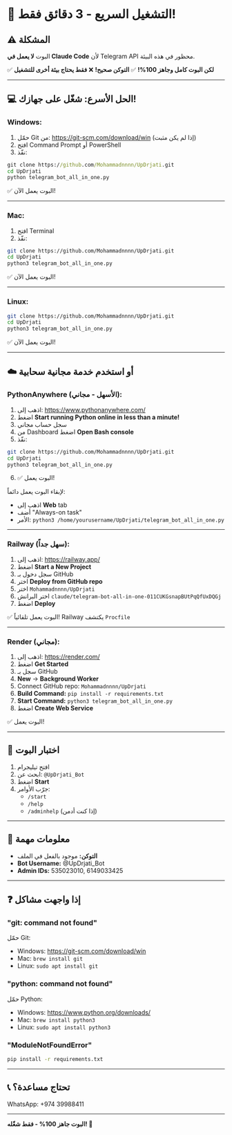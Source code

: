 # 🚀 التشغيل السريع - 3 دقائق فقط!

## ⚠️ المشكلة

البوت **لا يعمل في Claude Code** لأن Telegram API محظور في هذه البيئة.

✅ **لكن البوت كامل وجاهز 100%!**
✅ **التوكن صحيح!**
❌ **فقط يحتاج بيئة أخرى للتشغيل**

---

## 💻 الحل الأسرع: شغّل على جهازك!

### **Windows:**

1. حمّل Git من: https://git-scm.com/download/win (إذا لم يكن مثبت)
2. افتح Command Prompt أو PowerShell
3. نفّذ:

```cmd
git clone https://github.com/Mohammadnnnn/UpDrjati.git
cd UpDrjati
python telegram_bot_all_in_one.py
```

✅ البوت يعمل الآن!

---

### **Mac:**

1. افتح Terminal
2. نفّذ:

```bash
git clone https://github.com/Mohammadnnnn/UpDrjati.git
cd UpDrjati
python3 telegram_bot_all_in_one.py
```

✅ البوت يعمل الآن!

---

### **Linux:**

```bash
git clone https://github.com/Mohammadnnnn/UpDrjati.git
cd UpDrjati
python3 telegram_bot_all_in_one.py
```

✅ البوت يعمل الآن!

---

## ☁️ أو استخدم خدمة مجانية سحابية

### **PythonAnywhere (الأسهل - مجاني):**

1. اذهب إلى: https://www.pythonanywhere.com/
2. اضغط **Start running Python online in less than a minute!**
3. سجل حساب مجاني
4. من Dashboard اضغط **Open Bash console**
5. نفّذ:

```bash
git clone https://github.com/Mohammadnnnn/UpDrjati.git
cd UpDrjati
python3 telegram_bot_all_in_one.py
```

6. ✅ البوت يعمل!

لإبقاء البوت يعمل دائماً:
- اذهب إلى **Web** tab
- أضف "Always-on task"
- الأمر: `python3 /home/yourusername/UpDrjati/telegram_bot_all_in_one.py`

---

### **Railway (سهل جداً):**

1. اذهب إلى: https://railway.app/
2. اضغط **Start a New Project**
3. سجل دخول بـ GitHub
4. اختر **Deploy from GitHub repo**
5. اختر `Mohammadnnnn/UpDrjati`
6. اختر البرانش `claude/telegram-bot-all-in-one-011CUKGsnapBUtPqQfUxDQGj`
7. اضغط **Deploy**

✅ البوت يعمل تلقائياً! Railway يكتشف `Procfile`

---

### **Render (مجاني):**

1. اذهب إلى: https://render.com/
2. اضغط **Get Started**
3. سجل بـ GitHub
4. **New** → **Background Worker**
5. Connect GitHub repo: `Mohammadnnnn/UpDrjati`
6. **Build Command:** `pip install -r requirements.txt`
7. **Start Command:** `python3 telegram_bot_all_in_one.py`
8. اضغط **Create Web Service**

✅ البوت يعمل!

---

## 📱 اختبار البوت

1. افتح تيليجرام
2. ابحث عن: `@UpDrjati_Bot`
3. اضغط **Start**
4. جرّب الأوامر:
   - `/start`
   - `/help`
   - `/adminhelp` (إذا كنت أدمن)

---

## 🔑 معلومات مهمة

- **التوكن:** موجود بالفعل في الملف
- **Bot Username:** @UpDrjati_Bot
- **Admin IDs:** 535023010, 6149033425

---

## ❓ إذا واجهت مشاكل

### "git: command not found"
حمّل Git:
- Windows: https://git-scm.com/download/win
- Mac: `brew install git`
- Linux: `sudo apt install git`

### "python: command not found"
حمّل Python:
- Windows: https://www.python.org/downloads/
- Mac: `brew install python3`
- Linux: `sudo apt install python3`

### "ModuleNotFoundError"
```bash
pip install -r requirements.txt
```

---

## 📞 تحتاج مساعدة؟

WhatsApp: +974 39988411

---

**البوت جاهز 100% - فقط شغّله! 🚀**
